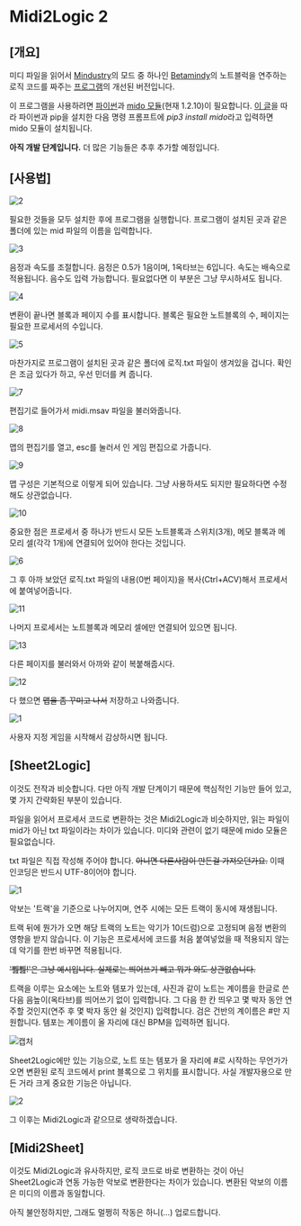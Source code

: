 # Midi2Logic 2

[개요]
---
미디 파일을 읽어서 [Mindustry](https://github.com/Anuken/Mindustry)의 모드 중 하나인 [Betamindy](https://github.com/sk7725/BetaMindy)의 노트블럭을 연주하는 로직 코드를 짜주는 [프로그램](https://github.com/jongs12/Midi2Logic)의 개선된 버전입니다.

이 프로그램을 사용하려면 [파이썬](https://github.com/python)과 [mido 모듈](https://github.com/mido/mido)(현재 1.2.10)이 필요합니다.
[이 글](https://foreverhappiness.tistory.com/25#%ED%99%98%EA%B2%BD%20%EB%B3%80%EC%88%98%20%EC%84%A4%EC%A0%95%ED%95%98%EA%B8%B0)을 따라 파이썬과 pip을 설치한 다음 명령 프롬프트에 *pip3 install mido*라고 입력하면 mido 모듈이 설치됩니다.

**아직 개발 단계입니다.** 더 많은 기능들은 추후 추가할 예정입니다.

[사용법]
---
![2](https://user-images.githubusercontent.com/99316134/201531611-ce5914a9-5601-441d-8d86-816ad17120f0.PNG)

필요한 것들을 모두 설치한 후에 프로그램을 실행합니다.
프로그램이 설치된 곳과 같은 폴더에 있는 mid 파일의 이름을 입력합니다.

![3](https://user-images.githubusercontent.com/99316134/201531613-42c774d7-6bad-4d91-8b82-48322b34de98.PNG)

음정과 속도를 조절합니다. 음정은 0.5가 1음이며, 1옥타브는 6입니다. 속도는 배속으로 적용됩니다.
음수도 입력 가능합니다. 필요없다면 이 부분은 그냥 무시하셔도 됩니다.

![4](https://user-images.githubusercontent.com/99316134/201531614-00963a1f-5738-4a1c-be42-ace6120ae8b1.PNG)

변환이 끝나면 블록과 페이지 수를 표시합니다. 블록은 필요한 노트블록의 수, 페이지는 필요한 프로세서의 수입니다.

![5](https://user-images.githubusercontent.com/99316134/201531615-9ea85b8a-8c6b-47c0-a881-0078e0f12d87.PNG)

마찬가지로 프로그램이 설치된 곳과 같은 폴더에 로직.txt 파일이 생겨있을 겁니다.
확인은 조금 있다가 하고, 우선 민더를 켜 줍니다.

![7](https://user-images.githubusercontent.com/99316134/201531628-52994e37-81de-4e37-9113-ec4380f878cc.PNG)

편집기로 들어가서 midi.msav 파일을 불러와줍니다.

![8](https://user-images.githubusercontent.com/99316134/201531630-1d976157-999c-4808-8b4e-3237f90e6f90.PNG)

맵의 편집기를 열고, esc를 눌러서 인 게임 편집으로 가줍니다.

![9](https://user-images.githubusercontent.com/99316134/201531631-b822825e-16d7-4da6-add1-b8c3e5ce2f52.PNG)

맵 구성은 기본적으로 이렇게 되어 있습니다. 그냥 사용하셔도 되지만 필요하다면 수정해도 상관없습니다.

![10](https://user-images.githubusercontent.com/99316134/201531633-0e4ce713-9c7e-470c-9c7e-63b14817f852.PNG)

중요한 점은 프로세서 중 하나가 반드시 모든 노트블록과 스위치(3개), 메모 블록과 메모리 셀(각각 1개)에 연결되어 있어야 한다는 것입니다.

![6](https://user-images.githubusercontent.com/99316134/201531640-86387db4-35be-40c0-a451-8de067de5391.PNG)

그 후 아까 보았던 로직.txt 파일의 내용(0번 페이지)을 복사(Ctrl+ACV)해서 프로세서에 붙여넣어줍니다.

![11](https://user-images.githubusercontent.com/99316134/201531645-f17ebacd-7449-4f33-aeda-a7abc0c2a8c6.PNG)

나머지 프로세서는 노트블록과 메모리 셀에만 연결되어 있으면 됩니다.

![13](https://user-images.githubusercontent.com/99316134/201532444-2d8871c0-9de0-49f5-bbba-55e37b57d9b9.PNG)

다른 페이지를 불러와서 아까와 같이 복붙해줍시다.

![12](https://user-images.githubusercontent.com/99316134/201531647-4898761d-f98d-4001-b9bd-f3ac337d0efa.PNG)

다 했으면 ~~맵을 좀 꾸미고 나서~~ 저장하고 나와줍니다.

![1](https://user-images.githubusercontent.com/99316134/201531651-b2d498cd-3cbb-4863-a443-c975c2476aae.PNG)

사용자 지정 게임을 시작해서 감상하시면 됩니다.

[Sheet2Logic]
---
이것도 전작과 비슷합니다. 다만 아직 개발 단계이기 때문에 핵심적인 기능만 들어 있고, 몇 가지 간략화된 부분이 있습니다.

파일을 읽어서 프로세서 코드로 변환하는 것은 Midi2Logic과 비슷하지만, 읽는 파일이 mid가 아닌 txt 파일이라는 차이가 있습니다.
미디와 관련이 없기 때문에 mido 모듈은 필요없습니다.

txt 파일은 직접 작성해 주어야 합니다. ~~아니면 다른사람이 만든걸 가져오던가요.~~ 이때 인코딩은 반드시 UTF-8이어야 합니다.

![1](https://user-images.githubusercontent.com/99316134/201639352-1bb5153d-be5e-4abc-9de0-627661623b14.PNG)

악보는 '트랙'을 기준으로 나누어지며, 연주 시에는 모든 트랙이 동시에 재생됩니다.

트랙 뒤에 뭔가가 오면 해당 트랙의 노트는 악기가 10(드럼)으로 고정되며 음정 변환의 영향을 받지 않습니다.
이 기능은 프로세서에 코드를 처음 붙여넣었을 때 적용되지 않는데 악기를 한번 바꾸면 적용됩니다.

~~'쀒쀒!'은 그냥 예시입니다. 실제로는 띄어쓰기 빼고 뭐가 와도 상관없습니다.~~

트랙을 이루는 요소에는 노트와 템포가 있는데, 사진과 같이 노트는 계이름을 한글로 쓴 다음 음높이(옥타브)를 띄어쓰기 없이 입력합니다.
그 다음 한 칸 띄우고 몇 박자 동안 연주할 것인지(연주 후 몇 박자 동안 쉴 것인지) 입력합니다. 검은 건반의 계이름은 #만 지원합니다.
템포는 계이름이 올 자리에 대신 BPM을 입력하면 됩니다.

![캡처](https://user-images.githubusercontent.com/99316134/208241692-2e0b1dba-8399-434e-88dc-0a1b1f6e00e9.PNG)

Sheet2Logic에만 있는 기능으로, 노트 또는 템포가 올 자리에 #로 시작하는 무언가가 오면 변환된 로직 코드에서 print 블록으로 그 위치를 표시합니다.
사실 개발자용으로 만든 거라 크게 중요한 기능은 아닙니다.

![2](https://user-images.githubusercontent.com/99316134/201640342-b106a095-5c6e-43d4-be67-0b3c69ae493a.PNG)

그 이후는 Midi2Logic과 같으므로 생략하겠습니다.

[Midi2Sheet]
---
이것도 Midi2Logic과 유사하지만, 로직 코드로 바로 변환하는 것이 아닌 Sheet2Logic과 연동 가능한 악보로 변환한다는 차이가 있습니다.
변환된 악보의 이름은 미디의 이름과 동일합니다.

아직 불안정하지만, 그래도 멀쩡히 작동은 하니(...) 업로드합니다.

